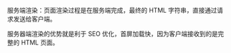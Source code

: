 <!--
 * @Author: dhj 17613071153@163.com
 * @Date: 2023-03-16 10:44:11
 * @LastEditors: dhj 17613071153@163.com
 * @LastEditTime: 2023-03-16 10:44:31
 * @FilePath: \vuepress\docs\docs\JS\服务端渲染.md
 * @Description: 这是默认设置,请设置`customMade`, 打开koroFileHeader查看配置 进行设置: https://github.com/OBKoro1/koro1FileHeader/wiki/%E9%85%8D%E7%BD%AE
-->
服务端渲染：页面渲染过程是在服务端完成，最终的 HTML 字符串，直接通过请求发送给客户端。


服务器端渲染的优势就是利于 SEO 优化，首屏加载快，因为客户端接收到的是完整的 HTML 页面。